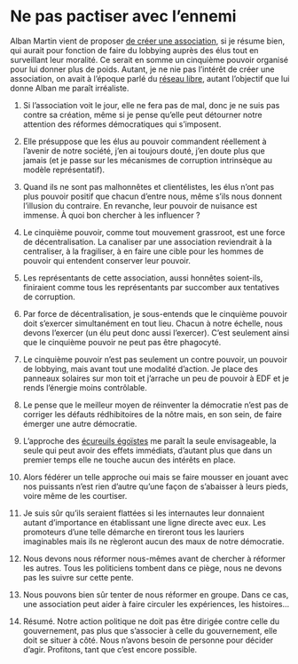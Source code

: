 # Ne pas pactiser avec l’ennemi

Alban Martin vient de proposer [de créer une association](http://fr.readwriteweb.com/2009/11/06/nouveautes/mysociety-org-france/), si je résume bien, qui aurait pour fonction de faire du lobbying auprès des élus tout en surveillant leur moralité. Ce serait en somme un cinquième pouvoir organisé pour lui donner plus de poids. Autant, je ne nie pas l’intérêt de créer une association, on avait à l’époque parlé du [réseau libre](https://tcrouzet.com/2007/05/07/le-reseau-libre/), autant l’objectif que lui donne Alban me paraît irréaliste.<span id="more-11990"></span>

1. Si l’association voit le jour, elle ne fera pas de mal, donc je ne suis pas contre sa création, même si je pense qu’elle peut détourner notre attention des réformes démocratiques qui s’imposent.

2. Elle présuppose que les élus au pouvoir commandent réellement à l’avenir de notre société, j’en ai toujours douté, j’en doute plus que jamais (et je passe sur les mécanismes de corruption intrinsèque au modèle représentatif).

3. Quand ils ne sont pas malhonnêtes et clientélistes, les élus n’ont pas plus pouvoir positif que chacun d’entre nous, même s’ils nous donnent l’illusion du contraire. En revanche, leur pouvoir de nuisance est immense. À quoi bon chercher à les influencer ?

4. Le cinquième pouvoir, comme tout mouvement grassroot, est une force de décentralisation. La canaliser par une association reviendrait à la centraliser, à la fragiliser, à en faire une cible pour les hommes de pouvoir qui entendent conserver leur pouvoir.

5. Les représentants de cette association, aussi honnêtes soient-ils, finiraient comme tous les représentants par succomber aux tentatives de corruption.

6. Par force de décentralisation, je sous-entends que le cinquième pouvoir doit s’exercer simultanément en tout lieu. Chacun à notre échelle, nous devons l’exercer (un élu peut donc aussi l’exercer). C’est seulement ainsi que le cinquième pouvoir ne peut pas être phagocyté.

7. Le cinquième pouvoir n’est pas seulement un contre pouvoir, un pouvoir de lobbying, mais avant tout une modalité d’action. Je place des panneaux solaires sur mon toit et j’arrache un peu de pouvoir à EDF et je rends l’énergie moins contrôlable.

8. Le pense que le meilleur moyen de réinventer la démocratie n’est pas de corriger les défauts rédhibitoires de la nôtre mais, en son sein, de faire émerger une autre démocratie.

9. L’approche des [écureuils égoïstes](https://tcrouzet.com/2009/05/13/les-ecureuils-egoistes/) me paraît la seule envisageable, la seule qui peut avoir des effets immédiats, d’autant plus que dans un premier temps elle ne touche aucun des intérêts en place.

10. Alors fédérer un telle approche oui mais se faire mousser en jouant avec nos puissants n’est rien d’autre qu’une façon de s’abaisser à leurs pieds, voire même de les courtiser.

11. Je suis sûr qu’ils seraient flattées si les internautes leur donnaient autant d’importance en établissant une ligne directe avec eux. Les promoteurs d’une telle démarche en tireront tous les lauriers imaginables mais ils ne règleront aucun des maux de notre démocratie.

12. Nous devons nous réformer nous-mêmes avant de chercher à réformer les autres. Tous les politiciens tombent dans ce piège, nous ne devons pas les suivre sur cette pente.

13. Nous pouvons bien sûr tenter de nous réformer en groupe. Dans ce cas, une association peut aider à faire circuler les expériences, les histoires…

14. Résumé. Notre action politique ne doit pas être dirigée contre celle du gouvernement, pas plus que s’associer à celle du gouvernement, elle doit se situer à côté. Nous n’avons besoin de personne pour décider d’agir. Profitons, tant que c’est encore possible.